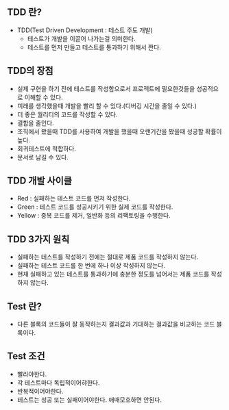 ## TDD 란?

- TDD(Test Driven Development : 테스트 주도 개발)
  - 테스트가 개발을 이끌어 나가는걸 의미한다.
  - 테스트를 먼저 만들고 테스트를 통과하기 위해서 짠다.

## TDD의 장점

- 실제 구현을 하기 전에 테스트를 작성함으로서 프로젝트에 필요한것들을 성공적으로 이해할 수 있다.
- 미래를 생각했을때 개발을 빨리 할 수 있다.(디버깅 시간을 줄일 수 있다.)
- 더 좋은 퀄리티의 코드를 작성할 수 있다.
- 결함을 줄인다.
- 조직에서 봤을때 TDD를 사용하여 개발을 했을때 오랜기간을 봤을때 성공할 확률이 높다.
- 회귀테스트에 적합하다.
- 문서로 남길 수 있다.

## TDD 개발 사이클

- Red : 실패하는 테스트 코드를 먼저 작성한다.
- Green : 테스트 코드를 성공시키기 위한 실제 코드를 작성한다.
- Yellow : 중복 코드를 제거, 일반화 등의 리팩토링을 수행한다.

## TDD 3가지 원칙

- 실패하는 테스트를 작성하기 전에는 절대로 제품 코드를 작성하지 않는다.
- 실패하는 테스트 코드를 한 번에 하나 이상 작성하지 않는다.
- 현재 실패하고 있는 테스트를 통과하기에 충분한 정도를 넘어서는 제품 코드를 작성하지 않는다.

## Test 란?

- 다른 블록의 코드들이 잘 동작하는지 결과값과 기대하는 결과값을 비교하는 코드 블록이다.

## Test 조건

- 빨라야한다.
- 각 테스트마다 독립적이어햐한다.
- 반복적이어야한다.
- 테스트는 성공 또는 실패이어야한다. 애매모호하면 안된다.

